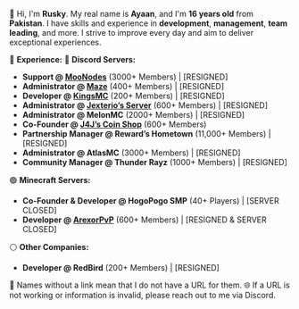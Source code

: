 🧐 Hi, I'm **Rusky**. My real name is **Ayaan**, and I'm **16 years old** from **Pakistan**. I have skills and experience in **development**, **management**, **team leading**, and more. I strive to improve every day and aim to deliver exceptional experiences.

📜 **Experience:**
🔵 **Discord Servers:**
- **Support @ [MooNodes](https://discord.com/invite/jUwawB5uBP)** (3000+ Members) | [RESIGNED]
- **Administrator @ [Maze](https://discord.com/invite/j2xTVard5N)** (400+ Members) | [RESIGNED]
- **Developer @ [KingsMC](https://discord.com/invite/kingsmc)** (200+ Members) | [RESIGNED]
- **Administrator @ [Jexterio’s Server](https://discord.gg/HTxucykFu7)** (600+ Members) | [RESIGNED]
- **Administrator @ MelonMC** (2000+ Members) | [RESIGNED]
- **Co-Founder @ [J4J’s Coin Shop](https://discord.gg/NbmWHywm4p)** (600+ Members)
- **Partnership Manager @ Reward’s Hometown** (11,000+ Members) | [RESIGNED]
- **Administrator @ AtlasMC** (3000+ Members) | [RESIGNED]
- **Community Manager @ Thunder Rayz** (1000+ Members) | [RESIGNED]

🟢 **Minecraft Servers:**
- **Co-Founder & Developer @ HogoPogo SMP** (40+ Players) | [SERVER CLOSED]
- **Developer @ [ArexorPvP](https://discord.com/invite/43bbJH3r9c)** (600+ Members) | [RESIGNED & SERVER CLOSED]
    
⚪ **Other Companies:**
- **Developer @ RedBird** (200+ Members) | [RESIGNED]

🔖 Names without a link mean that I do not have a URL for them. 
🌐 If a URL is not working or information is invalid, please reach out to me via Discord.
